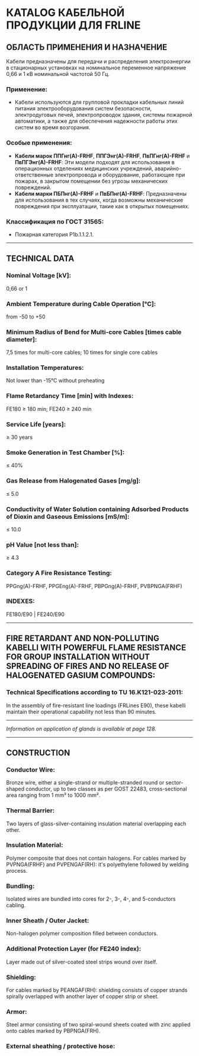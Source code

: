 # КATALOG КАБЕЛЬНОЙ ПРОДУКЦИИ ДЛЯ FRLINE

## ОБЛАСТЬ ПРИМЕНЕНИЯ И НАЗНАЧЕНИЕ  
Кабели предназначены для передачи и распределения электроэнергии в стационарных установках на номинальное переменное напряжение 0,66 и 1 кВ номинальной частотой 50 Гц.

### Применение: 
- Кабели используются для групповой прокладки кабельных линий питания электрооборудования систем безопасности, электродуговых печей, электропроводок здания, системы пожарной автоматики, а также для обеспечения надежности работы этих систем во время возгорания.

### Особые применения:   
- **Кабели марок ППГнг(А)-FRHF**, **ППГЭнг(А)-FRHF**, **ПвПГнг(А)-FRHF** и **ПвПГЭнг(А)-FRHF**: Эти модели подходят для использования в операционных отделениях медицинских учреждений, аварийно-ответственные электропровода и оборудование, работающее при пожарах, в закрытом помещении без угрозы механических повреждений.
- **Кабели марки ПБПнг(А)-FRHF** и **ПвБПнг(А)-FRHF**: Предназначены для использования в тех случаях, когда возможны механические повреждения при эксплуатации, такие как в открытых помещениях.

### Классификация по ГОСТ 31565:  
- Пожарная категория P1b.1.1.2.1.

---

## TECHNICAL DATA  

### Nominal Voltage [kV]:  
0,66 or 1 

### Ambient Temperature during Cable Operation [°C]:  
from -50 to +50 

### Minimum Radius of Bend for Multi-core Cables [times cable diameter]:  
7,5 times for multi-core cables; 10 times for single core cables 

### Installation Temperatures:  
Not lower than -15°C without preheating 

### Flame Retardancy Time [min] with Indexes:  
FE180 ≥ 180 min; FE240 ≥ 240 min 

### Service Life [years]:  
≥ 30 years 

### Smoke Generation in Test Chamber [%]:  
≤ 40% 

### Gas Release from Halogenated Gases [mg/g]:  
≤ 5.0 

### Conductivity of Water Solution containing Adsorbed Products of Dioxin and Gaseous Emissions [mS/m]:  
≤ 10.0 

### pH Value [not less than]:  
≥ 4.3 

### Category A Fire Resistance Testing:  
PPGng(A)-FRHF, PPGEng(A)-FRHF, PBPGng(A)-FRHF, PVBPNGA(FRHF)

### INDEXES:  
FE180/E90 | FE240/E90 

---

## FIRE RETARDANT AND NON-POLLUTING KABELLI WITH POWERFUL FLAME RESISTANCE FOR GROUP INSTALLATION WITHOUT SPREADING OF FIRES AND NO RELEASE OF HALOGENATED GASIUM COMPOUNDS:

### Technical Specifications according to TU 16.K121-023-2011:  
In the assembly of fire-resistant line loadings (FRLines E90), these kabelli maintain their operational capability not less than 90 minutes.

---

*Information on application of glands is available at page 128.*

---
## CONSTRUCTION

### Conductor Wire:  
Bronze wire, either a single-strand or multiple-stranded round or sector-shaped conductor, up to two classes as per GOST 22483, cross-sectional area ranging from 1 mm² to 1000 mm².

### Thermal Barrier:  
Two layers of glass-silver-containing insulation material overlapping each other.

### Insulation Material:  
Polymer composite that does not contain halogens. For cables marked by PVPNGA(FRHF) and PVPENGAF(RH): it's polyethylene followed by welding process.

### Bundling:  
Isolated wires are bundled into cores for 2-, 3-, 4-, and 5-conductors cabling.

### Inner Sheath / Outer Jacket:  
Non-halogen polymer composition filled between conductors.

### Additional Protection Layer (for FE240 index):  
Layer made out of silver-coated steel strips wound over itself.

### Shielding:  
For cables marked by PEANGAF(RH): shielding consists of copper strands spirally overlapped with another layer of copper strip or sheet.

### Armor:  
Steel armor consisting of two spiral-wound sheets coated with zinc applied onto cables marked by PBPNGA(FRH).

### External sheathing / protective hose:  